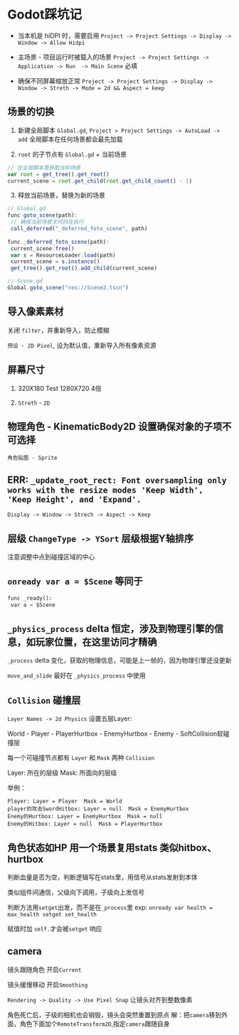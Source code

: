 # Godot踩坑记

* 当本机是 hiDPI 时，需要启用 `Project -> Project Settings -> Display -> Window -> Allow Hidpi`

* 主场景 - 项目运行时被载入的场景 `Project -> Project Settings -> Application -> Run  -> Main Scene` 必填

* 确保不同屏幕缩放正常 `Project -> Project Settings -> Display -> Window -> Streth -> Mode = 2d && Aspect = keep`

## 场景的切换

1. 新建全局脚本 `Global.gd`, `Project > Project Settings -> AutoLoad -> add` 全局脚本在任何场景都会最先加载

2. `root` 的子节点有 `Global.gd` + 当前场景

```js
// 在全局脚本里获取当前场景 
var root = get_tree().get_root()
current_scene = root.get_child(root.get_child_count() - 1)
```

3. 释放当前场景，替换为新的场景

```js
// Global.gd
func goto_scene(path):
 // 确保当前场景无代码在执行
 call_deferred("_deferred_foto_scene", path)
 
func _deferred_foto_scene(path):
 current_scene.free()
 var s = ResourceLoader.load(path)
 current_scene = s.instance()
 get_tree().get_root().add_child(current_scene)

```

```js
// Scene.gd
Global.goto_scene("res://Scene2.tscn")
```

## 导入像素素材

关闭 `filter`，并重新导入，防止模糊

`预设 - 2D Pixel`, 设为默认值，重新导入所有像素资源

## 屏幕尺寸

1. 320X180 Test 1280X720 4倍

2. `Streth` - `2D`

## 物理角色 - KinematicBody2D 设置确保对象的子项不可选择

	角色贴图 - Sprite

## ERR: `_update_root_rect: Font oversampling only works with the resize modes 'Keep Width', 'Keep Height', and 'Expand'.`

`Display -> Window -> Strech -> Aspect -> Keep`

## 层级 `ChangeType -> YSort` 层级根据Y轴排序

注意调整中点到碰撞区域的中心

## `onready var a = $Scene` 等同于

```py
func _ready():
 var a = $Scene
```

## `_physics_process` delta 恒定，涉及到物理引擎的信息，如玩家位置，在这里访问才精确

`_process` delta 变化，获取的物理信息，可能是上一帧的，因为物理引擎还没更新

`move_and_slide` 最好在 `_physics_process` 中使用

## `Collision` 碰撞层

`Layer Names -> 2d Physics` 设置五层Layer:

World - Player - PlayerHurtbox - EnemyHurtbox - Enemy - SoftCollision软碰撞层

每一个可碰撞节点都有 `Layer` 和 `Mask` 两种 `Collision`

Layer: 所在的层级  Mask: 所面向的层级

举例：

```
Player: Layer = Player  Mask = World 
player的攻击SwordHitbox: Layer = null  Mask = EnemyHurtbox
Enemy的Hurtbox: Layer = EnemyHurtbox  Mask = null
Enemy的Hitbox: Layer = null  Mask = PlayerHurtbox
```

## 角色状态如HP 用一个场景复用stats 类似hitbox、hurtbox

判断血量是否为空，判断逻辑写在stats里，用信号从stats发射到本体

类似组件间通信，父级向下调用，子级向上发信号

判断方法用`setget`出发，而不是在`_process`里
exp: `onready var health = max_health setget set_health`

赋值时加 `self.`才会被`setget` 响应

## camera

镜头跟随角色 开启`Current`

镜头缓慢移动 开启`Smoothing`

`Rendering -> Quality -> Use Pixel Snap` 让镜头对齐到整数像素

角色死亡后，子级的相机也会销毁，镜头会突然重置到原点
解：把`camera`移到外面，角色下面加个`RemoteTransform2D`,指定`camera`跟随自身
